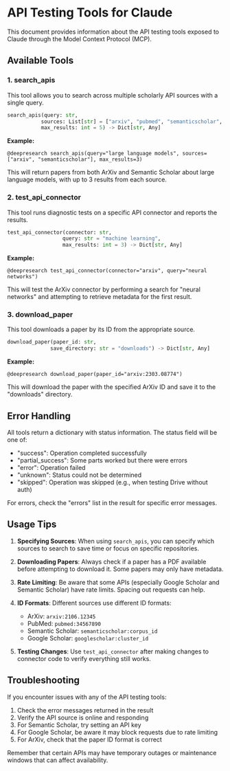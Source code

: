 # API Testing Tools for Claude

This document provides information about the API testing tools exposed to Claude through the Model Context Protocol (MCP).

## Available Tools

### 1. search_apis

This tool allows you to search across multiple scholarly API sources with a single query.

```python
search_apis(query: str, 
           sources: List[str] = ["arxiv", "pubmed", "semanticscholar", "googlescholar"], 
           max_results: int = 5) -> Dict[str, Any]
```

**Example:**
```
@deepresearch search_apis(query="large language models", sources=["arxiv", "semanticscholar"], max_results=3)
```

This will return papers from both ArXiv and Semantic Scholar about large language models, with up to 3 results from each source.

### 2. test_api_connector

This tool runs diagnostic tests on a specific API connector and reports the results.

```python
test_api_connector(connector: str, 
                  query: str = "machine learning", 
                  max_results: int = 3) -> Dict[str, Any]
```

**Example:**
```
@deepresearch test_api_connector(connector="arxiv", query="neural networks")
```

This will test the ArXiv connector by performing a search for "neural networks" and attempting to retrieve metadata for the first result.

### 3. download_paper

This tool downloads a paper by its ID from the appropriate source.

```python
download_paper(paper_id: str, 
              save_directory: str = "downloads") -> Dict[str, Any]
```

**Example:**
```
@deepresearch download_paper(paper_id="arxiv:2303.08774")
```

This will download the paper with the specified ArXiv ID and save it to the "downloads" directory.

## Error Handling

All tools return a dictionary with status information. The status field will be one of:
- "success": Operation completed successfully
- "partial_success": Some parts worked but there were errors
- "error": Operation failed
- "unknown": Status could not be determined
- "skipped": Operation was skipped (e.g., when testing Drive without auth)

For errors, check the "errors" list in the result for specific error messages.

## Usage Tips

1. **Specifying Sources**: When using `search_apis`, you can specify which sources to search to save time or focus on specific repositories.

2. **Downloading Papers**: Always check if a paper has a PDF available before attempting to download it. Some papers may only have metadata.

3. **Rate Limiting**: Be aware that some APIs (especially Google Scholar and Semantic Scholar) have rate limits. Spacing out requests can help.

4. **ID Formats**: Different sources use different ID formats:
   - ArXiv: `arxiv:2106.12345`
   - PubMed: `pubmed:34567890`
   - Semantic Scholar: `semanticscholar:corpus_id`
   - Google Scholar: `googlescholar:cluster_id`

5. **Testing Changes**: Use `test_api_connector` after making changes to connector code to verify everything still works.

## Troubleshooting

If you encounter issues with any of the API testing tools:

1. Check the error messages returned in the result
2. Verify the API source is online and responding
3. For Semantic Scholar, try setting an API key
4. For Google Scholar, be aware it may block requests due to rate limiting
5. For ArXiv, check that the paper ID format is correct

Remember that certain APIs may have temporary outages or maintenance windows that can affect availability. 